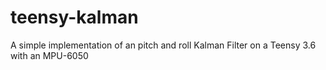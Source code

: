 # teensy-kalman
A simple implementation of an pitch and roll Kalman Filter on a Teensy 3.6 with an MPU-6050
